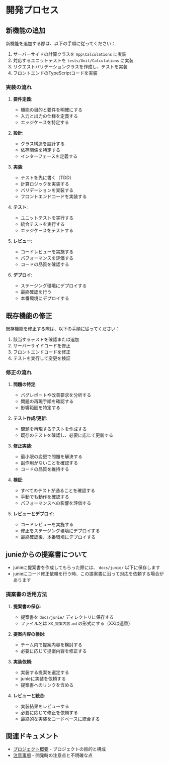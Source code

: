 # 開発プロセス

## 新機能の追加

新機能を追加する際は、以下の手順に従ってください：

1. サーバーサイドの計算クラスを `App\Calculations` に実装
2. 対応するユニットテストを `tests/Unit/Calculations` に実装
3. リクエストバリデーションクラスを作成し、テストを実装
4. フロントエンドのTypeScriptコードを実装

### 実装の流れ

1. **要件定義**:
   - 機能の目的と要件を明確にする
   - 入力と出力の仕様を定義する
   - エッジケースを特定する

2. **設計**:
   - クラス構造を設計する
   - 依存関係を特定する
   - インターフェースを定義する

3. **実装**:
   - テストを先に書く（TDD）
   - 計算ロジックを実装する
   - バリデーションを実装する
   - フロントエンドコードを実装する

4. **テスト**:
   - ユニットテストを実行する
   - 統合テストを実行する
   - エッジケースをテストする

5. **レビュー**:
   - コードレビューを実施する
   - パフォーマンスを評価する
   - コードの品質を確認する

6. **デプロイ**:
   - ステージング環境にデプロイする
   - 最終確認を行う
   - 本番環境にデプロイする

## 既存機能の修正

既存機能を修正する際は、以下の手順に従ってください：

1. 該当するテストを確認または追加
2. サーバーサイドコードを修正
3. フロントエンドコードを修正
4. テストを実行して変更を検証

### 修正の流れ

1. **問題の特定**:
   - バグレポートや改善要求を分析する
   - 問題の再現手順を確認する
   - 影響範囲を特定する

2. **テスト作成/更新**:
   - 問題を再現するテストを作成する
   - 既存のテストを確認し、必要に応じて更新する

3. **修正実装**:
   - 最小限の変更で問題を解決する
   - 副作用がないことを確認する
   - コードの品質を維持する

4. **検証**:
   - すべてのテストが通ることを確認する
   - 手動でも動作を確認する
   - パフォーマンスへの影響を評価する

5. **レビューとデプロイ**:
   - コードレビューを実施する
   - 修正をステージング環境にデプロイする
   - 最終確認後、本番環境にデプロイする

## junieからの提案書について

- junieに提案書を作成してもらった際には、 `docs/junie/` 以下に保存します
- junieにコード修正依頼を行う時、この提案書に沿って対応を依頼する場合があります

### 提案書の活用方法

1. **提案書の保存**:
   - 提案書を `docs/junie/` ディレクトリに保存する
   - ファイル名は `XX_提案内容.md` の形式にする（XXは連番）

2. **提案内容の検討**:
   - チーム内で提案内容を検討する
   - 必要に応じて提案内容を修正する

3. **実装依頼**:
   - 実装する提案を選定する
   - junieに実装を依頼する
   - 提案書へのリンクを含める

4. **レビューと統合**:
   - 実装結果をレビューする
   - 必要に応じて修正を依頼する
   - 最終的な実装をコードベースに統合する

## 関連ドキュメント

- [プロジェクト概要](project-overview.md) - プロジェクトの目的と構成
- [注意事項](cautions.md) - 開発時の注意点と不明確な点